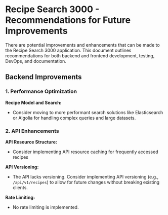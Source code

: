 # Recipe Search 3000 - Recommendations for Future Improvements

There are potential improvements and enhancements that can be made to the Recipe Search 3000 application. This document outlines recommendations for both backend and frontend development, testing, DevOps, and documentation.

## Backend Improvements

### 1. Performance Optimization

**Recipe Model and Search:**
- Consider moving to more performant search solutions like Elasticsearch or Algolia for handling complex queries and large datasets.

### 2. API Enhancements

**API Resource Structure:**
-  Consider implementing API resource caching for frequently accessed recipes

**API Versioning:**
- The API lacks versioning. Consider implementing API versioning (e.g., `/api/v1/recipes`) to allow for future changes without breaking existing clients.

**Rate Limiting:**
- No rate limiting is implemented. 
